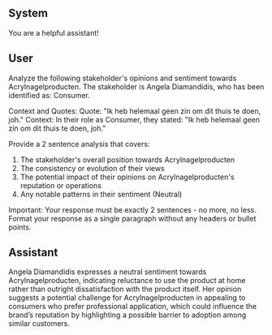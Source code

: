 ## System

You are a helpful assistant!

## User


Analyze the following stakeholder's opinions and sentiment towards Acrylnagelproducten. The stakeholder is Angela Diamandidis, who has been identified as: Consumer.

Context and Quotes:
Quote: "Ik heb helemaal geen zin om dit thuis te doen, joh."
Context: In their role as Consumer, they stated: "Ik heb helemaal geen zin om dit thuis te doen, joh."

Provide a 2 sentence analysis that covers:
1. The stakeholder's overall position towards Acrylnagelproducten
2. The consistency or evolution of their views
3. The potential impact of their opinions on Acrylnagelproducten's reputation or operations
4. Any notable patterns in their sentiment (Neutral)

Important: Your response must be exactly 2 sentences - no more, no less.
Format your response as a single paragraph without any headers or bullet points.


## Assistant

Angela Diamandidis expresses a neutral sentiment towards Acrylnagelproducten, indicating reluctance to use the product at home rather than outright dissatisfaction with the product itself. Her opinion suggests a potential challenge for Acrylnagelproducten in appealing to consumers who prefer professional application, which could influence the brand’s reputation by highlighting a possible barrier to adoption among similar customers.

